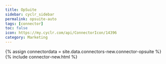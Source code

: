 ```yaml
---
title: OpSuite
sidebar: cyclr_sidebar
permalink: opsuite-auto
tags: [connector]
toc: false
icon: https://my.cyclr.com/api/ConnectorIcon/14396
category: Marketing
---
```

{% assign connectordata = site.data.connectors-new.connector-opsuite %}
{% include connector-new.html %}	